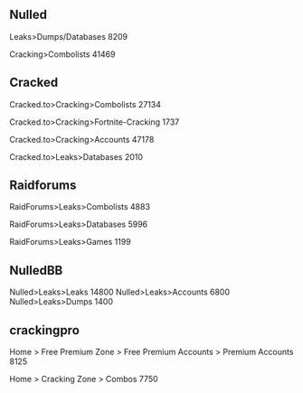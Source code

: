 ## Nulled

Leaks>Dumps/Databases 8209

Cracking>Combolists 41469

## Cracked

Cracked.to>Cracking>Combolists 27134

Cracked.to>Cracking>Fortnite-Cracking 1737

Cracked.to>Cracking>Accounts 47178

Cracked.to>Leaks>Databases 2010	

## Raidforums

RaidForums>Leaks>Combolists 4883

RaidForums>Leaks>Databases 5996

RaidForums>Leaks>Games 1199

## NulledBB

Nulled>Leaks>Leaks 14800
Nulled>Leaks>Accounts 6800
Nulled>Leaks>Dumps 1400

## crackingpro

Home  > Free Premium Zone  > Free Premium Accounts  > Premium Accounts 8125

Home  > Cracking Zone  > Combos						7750